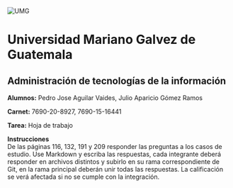 ![UMG](https://logotipoz.com/wp-content/uploads/2022/11/mariano-galves-sin-fondo-1.webp)
# Universidad Mariano Galvez de Guatemala

## Administración de tecnologías de la información

**Alumnos:** Pedro Jose Aguilar Vaides, Julio Aparicio Gómez Ramos

**Carnet:** 7690-20-8927, 7690-15-16441

**Tarea:** Hoja de trabajo

**Instrucciones**   
De las páginas 116, 132, 191 y 209 responder las preguntas a los casos de estudio. Use Markdown y escriba las respuestas, cada integrante deberá responder en archivos distintos y subirlo en su rama correspondiente de Git, en la rama principal deberán unir todas las respuestas. La calificación se verá afectada si no se cumple con la integración.
